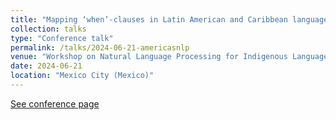 ```yaml
---
title: "Mapping ‘when’-clauses in Latin American and Caribbean languages: an experiment in subtoken-based typology."
collection: talks
type: "Conference talk"
permalink: /talks/2024-06-21-americasnlp
venue: "Workshop on Natural Language Processing for Indigenous Languages of the Americas (AmericasNLP)"
date: 2024-06-21
location: "Mexico City (Mexico)"
---
```


[See conference page](https://turing.iimas.unam.mx/americasnlp/2024_workshop.html)